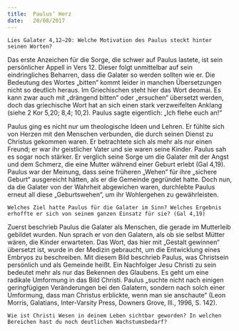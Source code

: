 ```yaml
---
title:  Paulus’ Herz
date:   20/08/2017
---
```


`Lies Galater 4,12–20: Welche Motivation des Paulus steckt hinter seinen Worten?`

Das erste Anzeichen für die Sorge, die schwer auf Paulus lastete, ist sein persönlicher Appell in Vers 12. Dieser folgt unmittelbar auf sein eindringliches Beharren, dass die Galater so werden sollten wie er. Die Bedeutung des Wortes „bitten“ kommt leider in manchen Übersetzungen nicht so deutlich heraus. Im Griechischen steht hier das Wort deomai. Es kann zwar auch mit „drängend bitten“ oder „ersuchen“ übersetzt werden, doch das griechische Wort hat an sich einen stark verzweifelten Anklang (siehe 2 Kor 5,20; 8,4; 10,2). Paulus sagte eigentlich: „Ich flehe euch an!“

Paulus ging es nicht nur um theologische Ideen und Lehren. Er fühlte sich von Herzen mit den Menschen verbunden, die durch seinen Dienst zu Christus gekommen waren. Er betrachtete sich als mehr als nur einen Freund; er war ihr geistlicher Vater und sie waren seine Kinder. Paulus sah es sogar noch stärker. Er verglich seine Sorge um die Galater mit der Angst und dem Schmerz, die eine Mutter während einer Geburt erlebt (Gal 4,19). Paulus war der Meinung, dass seine früheren „Wehen“ für ihre „sichere Geburt“ ausgereicht hätten, als er die Gemeinde gegründet hatte. Doch nun, da die Galater von der Wahrheit abgewichen waren, durchlebte Paulus erneut all diese „Geburtswehen“, um ihr Wohlergehen zu gewährleisten.

`Welches Ziel hatte Paulus für die Galater im Sinn? Welches Ergebnis erhoffte er sich von seinem ganzen Einsatz für sie? (Gal 4,19)`

Zuerst beschrieb Paulus die Galater als Menschen, die gerade im Mutterleib gebildet wurden. Nun sprach er von den Galatern, als ob sie selbst Mütter wären, die Kinder erwarteten. Das Wort, das hier mit „Gestalt gewinnen“ übersetzt ist, wurde in der Medizin gebraucht, um die Entwicklung eines Embryos zu beschreiben. Mit diesem Bild beschrieb Paulus, was Christsein persönlich und als Gemeinde heißt. Ein Nachfolger Jesu Christi zu sein bedeutet mehr als nur das Bekennen des Glaubens. Es geht um eine radikale Umformung in das Bild Christi. Paulus „suchte nicht nach einigen geringfügigen Veränderungen bei den Galatern, sondern nach solch einer Umformung, dass man Christus erblickte, wenn man sie anschaute“ (Leon Morris, Galatians, Inter-Varsity Press, Downers Grove, Ill., 1996, S. 142).

`Wie ist Christi Wesen in deinem Leben sichtbar geworden? In welchen Bereichen hast du noch deutlichen Wachstumsbedarf?`